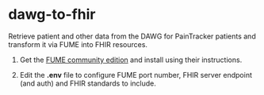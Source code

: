 # dawg-to-fhir
Retrieve patient and other data from the DAWG for PainTracker patients and transform it via FUME into FHIR resources.

1. Get the [FUME community edition](https://github.com/Outburn-IL/fume-community) and install using their instructions.

2. Edit the __.env__ file to configure FUME port number, FHIR server endpoint (and auth) and FHIR standards to include.
